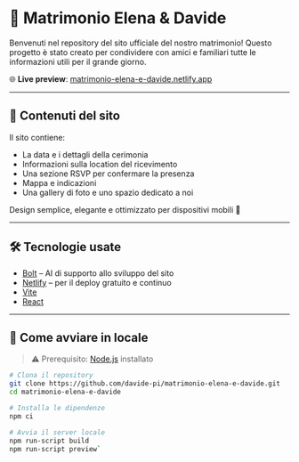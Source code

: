 # 💍 Matrimonio Elena & Davide

Benvenuti nel repository del sito ufficiale del nostro matrimonio!
Questo progetto è stato creato per condividere con amici e familiari tutte le informazioni utili per il grande giorno.

🌐 **Live preview**: [matrimonio-elena-e-davide.netlify.app](https://matrimonio-elena-e-davide.netlify.app)

---

## 📸 Contenuti del sito

Il sito contiene:
- La data e i dettagli della cerimonia
- Informazioni sulla location del ricevimento
- Una sezione RSVP per confermare la presenza
- Mappa e indicazioni
- Una gallery di foto e uno spazio dedicato a noi

Design semplice, elegante e ottimizzato per dispositivi mobili 📱

---

## 🛠️ Tecnologie usate

- [Bolt](https://bolt.new) – AI di supporto allo sviluppo del sito
- [Netlify](https://www.netlify.com/) – per il deploy gratuito e continuo
- [Vite](https://vitejs.dev)
- [React](https://react.dev)

---

## 🚀 Come avviare in locale

> ⚠️ Prerequisito: [Node.js](https://nodejs.org) installato

```bash
# Clona il repository
git clone https://github.com/davide-pi/matrimonio-elena-e-davide.git
cd matrimonio-elena-e-davide

# Installa le dipendenze
npm ci

# Avvia il server locale
npm run-script build
npm run-script preview`
